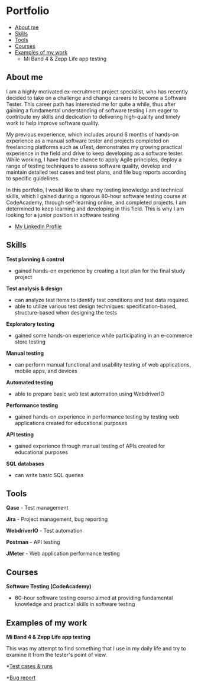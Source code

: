 # Portfolio
- [About me](#about-me)
- [Skills](#Skills)
- [Tools](#Tools)
- [Courses](#Courses)
- [Examples of my work](#Examples-of-my-work)
  * Mi Band 4 & Zepp Life app testing


## About me
I am a highly motivated ex-recruitment project specialist, who has recently decided to take on a challenge and change careers to become a Software Tester. This career path has interested me for quite a while, thus after gaining a fundamental understanding of software testing I am eager to contribute my skills and dedication to delivering high-quality and timely work to help improve software quality.

My previous experience, which includes around 6 months of hands-on experience as a manual software tester and projects completed on freelancing platforms such as uTest, demonstrates my growing practical experience in the field and drive to keep developing as a software tester. While working, I have had the chance to apply Agile principles, deploy a range of testing techniques to assess software quality, develop and maintain detailed test cases and test plans, and file bug reports according to specific guidelines.

In this portfolio, I would like to share my testing knowledge and technical skills, which I gained during a rigorous 80-hour software testing course at CodeAcademy, through self-learning online, and completed projects. I am determined to keep learning and developing in this field. This is why I am looking for a junior position in software testing  

* [My LinkedIn Profile](https://www.linkedin.com/in/marijonas-stankaitis/)


## Skills

__Test planning & control__
  * gained hands-on experience by creating a test plan for the final study project

__Test analysis & design__
  * can analyze test items to identify test conditions and test data required.
  * able to utilize various test design techniques: specification-based, structure-based when designing the tests

__Exploratory testing__
  * gained some hands-on experience while participating in an e-commerce store testing

__Manual testing__
  * can perform manual functional and usability testing of web applications, mobile apps, and devices
    
__Automated testing__
  * able to prepare basic web test automation using WebdriverIO

__Performance testing__
  * gained hands-on experience in performance testing by testing web applications created for educational purposes

__API testing__ 
  * gained experience through manual testing of APIs created for educational purposes

__SQL databases__
  * can write basic SQL queries


## Tools

__Qase__ - Test management

__Jira__ - Project management, bug reporting

__WebdriverIO__ - Test automation

__Postman__ - API testing

__JMeter__ - Web application performance testing


## Courses

__Software Testing (CodeAcademy)__
* 80-hour software testing course aimed at providing fundamental knowledge and practical skills in software testing

## Examples of my work

__Mi Band 4 & Zepp Life app testing__

This was my attempt to find something that I use in my daily life and try to examine it from the tester's point of view.

 *[Test cases & runs](https://drive.google.com/file/d/1niPxLvbHgrO0nAlUtp3bHoCRz6-e8PJP/view?usp=sharing)
 
 *[Bug report](https://drive.google.com/file/d/1M4xtnVa-b_9epJKClIrsZXjPKfexthHD/view?usp=sharing)


